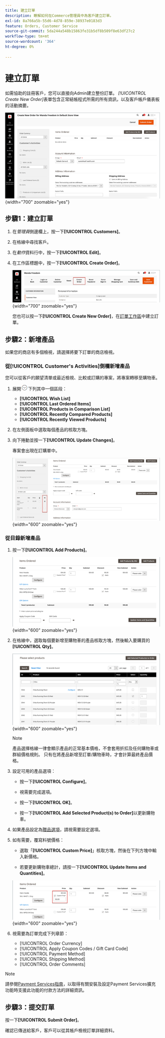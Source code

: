 ```yaml
---
title: 建立訂單
description: 瞭解如何在Commerce管理員中為客戶建立訂單。
exl-id: 8a766a5b-55d6-4d78-859e-38937e0183d3
feature: Orders, Customer Service
source-git-commit: 5da244a548b15863fe31b5df8b509f8e63df27c2
workflow-type: tm+mt
source-wordcount: '364'
ht-degree: 0%

---
```


# 建立訂單

如需協助的註冊客戶，您可以直接向Admin建立整份訂單。 _[!UICONTROL Create New Order]_&#x200B;表單包含正常結帳程式所需的所有資訊，以及客戶帳戶儀表板的活動摘要。

![建立客戶的訂單](./assets/create-new-order.png){width="700" zoomable="yes"}

## 步驟1：建立訂單

1. 在&#x200B;_管理員_&#x200B;側邊欄上，按一下&#x200B;**[!UICONTROL Customers]**。

1. 在格線中尋找客戶。

1. 在&#x200B;_動作_&#x200B;資料行中，按一下&#x200B;**[!UICONTROL Edit]**。

1. 在工作區標題中，按一下&#x200B;**[!UICONTROL Create Order]**。

   ![Workspace標頭](./assets/order-create-buttons.png){width="700" zoomable="yes"}

   您也可以按一下&#x200B;**[!UICONTROL Create New Order]**，在[訂單工作區](orders.md#orders-workspace)中建立訂單。

## 步驟2：新增產品

如果您的商店有多個檢視，請選擇將要下訂單的商店檢視。

### 從[!UICONTROL Customer's Activities]側欄新增產品

您可以從客戶的願望清單或最近檢視、比較或訂購的專案，將專案轉移至購物車。

1. 展開![展開選取器](../assets/icon-display-expand.png)下列其中一個區段：

   - **[!UICONTROL Wish List]**
   - **[!UICONTROL Last Ordered Items]**
   - **[!UICONTROL Products in Comparison List]**
   - **[!UICONTROL Recently Compared Products]**
   - **[!UICONTROL Recently Viewed Products]**

1. 在左側面板中選取每個產品的核取方塊。

1. 向下捲動並按一下&#x200B;**[!UICONTROL Update Changes]**。

   專案會出現在訂購單中。

   ![加入購物車](./assets/create-order-add-wishlist.png){width="600" zoomable="yes"}

### 從目錄新增產品

1. 按一下&#x200B;**[!UICONTROL Add Products]**。

   ![新增產品](./assets/account-add-wishlist-product.png){width="600" zoomable="yes"}

1. 在格線中，選取每個要新增至購物車的產品核取方塊，然後輸入要購買的&#x200B;**[!UICONTROL Qty]**。

   ![選取產品](./assets/create-order-from-catalog.png){width="600" zoomable="yes"}

   >[!NOTE]
   >
   >產品選擇格線一律會顯示產品的正常基本價格，不會套用折扣及任何購物車或群組價格規則。 只有在將產品新增至訂單/購物車時，才會計算最終產品價格。

1. 設定可用的產品選項：

   - 按一下&#x200B;**[!UICONTROL Configure]**。

   - 視需要完成選項。

   - 按一下&#x200B;**[!UICONTROL OK]**。

   - 按一下&#x200B;**[!UICONTROL Add Selected Product(s) to Order]**&#x200B;以更新購物車。

1. 如果產品設定為[贈品選項](../catalog/product-gift-options.md)，請視需要設定選項。

1. 如有需要，覆寫料號價格：

   - 選取「**[!UICONTROL Custom Price]**」核取方塊，然後在下列方塊中輸入新價格。

   - 若要更新購物車總計，請按一下&#x200B;**[!UICONTROL Update Items and Quantities]**。

   ![自訂價格](./assets/create-order-custom-price.png){width="600" zoomable="yes"}

1. 視需要為訂單完成下列章節：

   - [!UICONTROL Order Currency]
   - [!UICONTROL Apply Coupon Codes / Gift Card Code]
   - [!UICONTROL Payment Method]
   - [!UICONTROL Shipping Method]
   - [!UICONTROL Order Comments]

>[!NOTE]
>
>請參閱[Payment Services指南](https://experienceleague.adobe.com/zh-hant/docs/commerce/payment-services/guide-overview)，以取得有關安裝及設定Payment Services擴充功能時支援此功能的付款方法的詳細資訊。

## 步驟3：提交訂單

按一下&#x200B;**[!UICONTROL Submit Order]**。

確認已傳送給客戶，客戶可以從其帳戶檢視訂單詳細資料。
